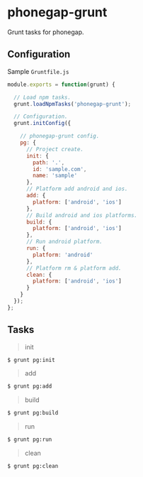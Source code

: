 # phonegap-grunt
Grunt tasks for phonegap.

## Configuration

Sample `Gruntfile.js`

```js
module.exports = function(grunt) {

  // Load npm tasks.
  grunt.loadNpmTasks('phonegap-grunt');

  // Configuration.
  grunt.initConfig({

    // phonegap-grunt config.
    pg: {
      // Project create.
      init: {
        path: '.',
        id: 'sample.com',
        name: 'sample'
      },
      // Platform add android and ios.
      add: {
        platform: ['android', 'ios']
      },
      // Build android and ios platforms.
      build: {
        platform: ['android', 'ios']
      },
      // Run android platform.
      run: {
        platform: 'android'
      },
      // Platform rm & platform add.
      clean: {
        platform: ['android', 'ios']
      }
    }
  });
};
```

## Tasks

> init

```sh
$ grunt pg:init
```

> add

```sh
$ grunt pg:add
```

> build

```sh
$ grunt pg:build
```

> run

```sh
$ grunt pg:run
```

> clean

```sh
$ grunt pg:clean
```

